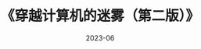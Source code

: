 ---
title: 《穿越计算机的迷雾（第二版）》
page: readings
score: 4
comment: 一步计算机发展史，但是从技术视角。电 - 加法器 - 晶体管 - 编程语言
date: 2023-06
douban: https://book.douban.com/subject/30198087/
tags: 
- 计算机
---